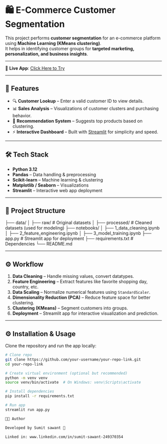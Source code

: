
# 🛍️ E-Commerce Customer Segmentation

This project performs **customer segmentation** for an e-commerce platform using **Machine Learning (KMeans clustering)**.  
It helps in identifying customer groups for **targeted marketing, personalization, and business insights**.

---

🚀 **Live App**: [Click Here to Try](https://e-commerce-sales-analysis-and-recommendation-system-icql6evf3a.streamlit.app/)  

---

## 📌 Features  
- 🔍 **Customer Lookup** – Enter a valid customer ID to view details.  
- 📊 **Sales Analysis** – Visualizations of customer clusters and purchasing behavior.  
- 🎯 **Recommendation System** – Suggests top products based on clustering.  
- ⚡ **Interactive Dashboard** – Built with [Streamlit](https://streamlit.io/) for simplicity and speed.  

---

## 🛠️ Tech Stack  
- **Python 3.12**  
- **Pandas** – Data handling & preprocessing  
- **Scikit-learn** – Machine learning & clustering  
- **Matplotlib / Seaborn** – Visualizations  
- **Streamlit** – Interactive web app deployment  

---

## 📂 Project Structure  
├── data/
│ ├── raw/ # Original datasets
│ ├── processed/ # Cleaned datasets (used for modeling)
├── notebooks/
│ ├── 1_data_cleaning.ipynb
│ ├── 2_feature_engineering.ipynb
│ ├── 3_model_training.ipynb
├── app.py # Streamlit app for deployment
├── requirements.txt # Dependencies
└── README.md



---

## ⚙️ Workflow

1. **Data Cleaning** – Handle missing values, convert datatypes.  
2. **Feature Engineering** – Extract features like favorite shopping day, country, etc.  
3. **Data Scaling** – Normalize numerical features using `StandardScaler`.  
4. **Dimensionality Reduction (PCA)** – Reduce feature space for better clustering.  
5. **Clustering (KMeans)** – Segment customers into groups.  
6. **Deployment** – Streamlit app for interactive visualization and prediction.

---
## ⚙️ Installation & Usage  
Clone the repository and run the app locally:  

```bash
# Clone repo
git clone https://github.com/your-username/your-repo-link.git
cd your-repo-link

# Create virtual environment (optional but recommended)
python -m venv venv
source venv/bin/activate  # On Windows: venv\Scripts\activate

# Install dependencies
pip install -r requirements.txt

# Run app
streamlit run app.py

👨‍💻 Author

Developed by Sumit sawant 👋

Linked in: www.linkedin.com/in/sumit-sawant-249370354
